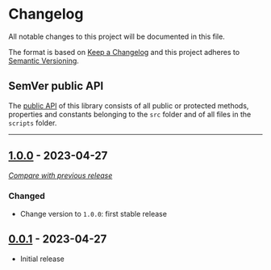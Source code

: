 # Changelog
All notable changes to this project will be documented in this file.

The format is based on [Keep a Changelog](https://keepachangelog.com/en/) and this project adheres to [Semantic Versioning](https://semver.org/spec/v2.0.0.html).

## SemVer public API

The [public API](https://semver.org/spec/v2.0.0.html#spec-item-1) of this library consists of all public or 
protected methods, properties and constants belonging to the `src` folder and of all files in the `scripts` folder.

---


## [1.0.0](https://github.com/crowdsecurity/cs-standalone-php-bouncer/releases/tag/v1.0.0) - 2023-04-27
[_Compare with previous release_](https://github.com/crowdsecurity/cs-standalone-php-bouncer/compare/v0.0.1...v1.0.0)

### Changed
- Change version to `1.0.0`: first stable release



## [0.0.1](https://github.com/crowdsecurity/cs-standalone-php-bouncer/releases/tag/v0.0.1) - 2023-04-27

- Initial release
